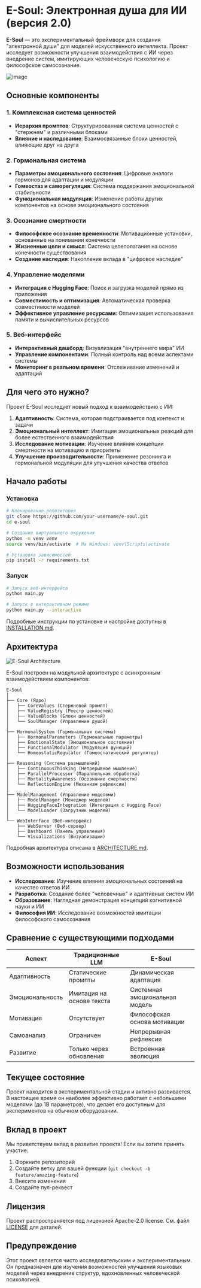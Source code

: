 # E-Soul: Электронная душа для ИИ (версия 2.0)

**E-Soul** — это экспериментальный фреймворк для создания "электронной души" для моделей искусственного интеллекта. Проект исследует возможности улучшения взаимодействия с ИИ через внедрение систем, имитирующих человеческую психологию и философское самосознание.

![image](https://github.com/user-attachments/assets/b1df7e80-0b40-46b7-a45f-617bdcb4c269)


## Основные компоненты

### 1. Комплексная система ценностей
- **Иерархия промптов**: Структурированная система ценностей с "стержнем" и различными блоками
- **Влияние и наследование**: Взаимосвязанные блоки ценностей, влияющие друг на друга

### 2. Гормональная система
- **Параметры эмоционального состояния**: Цифровые аналоги гормонов для адаптации и модуляции
- **Гомеостаз и саморегуляция**: Система поддержания эмоциональной стабильности
- **Функциональная модуляция**: Изменение работы других компонентов на основе эмоционального состояния

### 3. Осознание смертности
- **Философское осознание временности**: Мотивационные установки, основанные на понимании конечности
- **Жизненные цели и смысл**: Система целеполагания на основе конечности существования
- **Создание наследия**: Накопление вклада в "цифровое наследие"

### 4. Управление моделями
- **Интеграция с Hugging Face**: Поиск и загрузка моделей прямо из приложения
- **Совместимость и оптимизация**: Автоматическая проверка совместимости моделей
- **Эффективное управление ресурсами**: Оптимизация использования памяти и вычислительных ресурсов

### 5. Веб-интерфейс
- **Интерактивный дашборд**: Визуализация "внутреннего мира" ИИ
- **Управление компонентами**: Полный контроль над всеми аспектами системы
- **Мониторинг в реальном времени**: Отслеживание изменений и адаптаций

## Для чего это нужно?

Проект E-Soul исследует новый подход к взаимодействию с ИИ:

1. **Адаптивность**: Система, которая подстраивается под контекст и задачи
2. **Эмоциональный интеллект**: Имитация эмоциональных реакций для более естественного взаимодействия
3. **Исследование мотивации**: Изучение влияния концепции смертности на мотивацию и приоритеты
4. **Улучшение производительности**: Применение резонинга и гормональной модуляции для улучшения качества ответов

## Начало работы

### Установка

```bash
# Клонирование репозитория
git clone https://github.com/your-username/e-soul.git
cd e-soul

# Создание виртуального окружения
python -m venv venv
source venv/bin/activate  # На Windows: venv\Scripts\activate

# Установка зависимостей
pip install -r requirements.txt
```

### Запуск

```bash
# Запуск веб-интерфейса
python main.py

# Запуск в интерактивном режиме
python main.py --interactive
```

Подробные инструкции по установке и настройке доступны в [INSTALLATION.md](INSTALLATION.md).

## Архитектура

![E-Soul Architecture](docs/images/architecture.png)

E-Soul построен на модульной архитектуре с асинхронным взаимодействием компонентов:

```
E-Soul
│
├── Core (Ядро)
│   ├── CoreValues (Стержневой промпт)
│   ├── ValueRegistry (Реестр ценностей)
│   ├── ValueBlocks (Блоки ценностей)
│   └── SoulManager (Управление душой)
│
├── HormonalSystem (Гормональная система)
│   ├── HormonalParameters (Гормональные параметры)
│   ├── EmotionalState (Эмоциональное состояние)
│   ├── FunctionalModulator (Модуляция функций)
│   └── HomeostaticRegulator (Гомеостатический регулятор)
│
├── Reasoning (Система размышлений)
│   ├── ContinuousThinking (Непрерывное мышление)
│   ├── ParallelProcessor (Параллельная обработка)
│   ├── MortalityAwareness (Осознание смертности)
│   └── ReflectionEngine (Механизм рефлексии)
│
├── ModelManagement (Управление моделями)
│   ├── ModelManager (Менеджер моделей)
│   ├── HuggingFaceIntegration (Интеграция с Hugging Face)
│   └── ModelLoader (Загрузчик моделей)
│
└── WebInterface (Веб-интерфейс)
    ├── WebServer (Веб-сервер)
    ├── Dashboard (Панель управления)
    └── Visualizations (Визуализации)
```

Подробная архитектура описана в [ARCHITECTURE.md](ARCHITECTURE.md).

## Возможности использования

- **Исследование**: Изучение влияния эмоциональных состояний на качество ответов ИИ
- **Разработка**: Создание более "человечных" и адаптивных систем ИИ
- **Образование**: Наглядная демонстрация концепций когнитивной науки и ИИ
- **Философия ИИ**: Исследование возможностей имитации философского самосознания

## Сравнение с существующими подходами

| Аспект | Традиционные LLM | E-Soul |
|--------|------------------|--------|
| Адаптивность | Статические промпты | Динамическая адаптация |
| Эмоциональность | Имитация на основе текста | Системная эмоциональная модель |
| Мотивация | Отсутствует | Философская основа мотивации |
| Самоанализ | Ограничен | Непрерывная рефлексия |
| Развитие | Только через обновления | Встроенная эволюция |

## Текущее состояние

Проект находится в экспериментальной стадии и активно развивается. В настоящее время он наиболее эффективно работает с небольшими моделями (до 1B параметров), что делает его доступным для экспериментов на обычном оборудовании.

## Вклад в проект

Мы приветствуем вклад в развитие проекта! Если вы хотите принять участие:

1. Форкните репозиторий
2. Создайте ветку для вашей функции (`git checkout -b feature/amazing-feature`)
3. Внесите изменения
4. Создайте пул-реквест

## Лицензия

Проект распространяется под лицензией Apache-2.0 license. См. файл [LICENSE](LICENSE) для деталей.

## Предупреждение

Этот проект является чисто исследовательским и экспериментальным. Он предназначен для изучения возможностей улучшения языковых моделей через внедрение структур, вдохновленных человеческой психологией.
